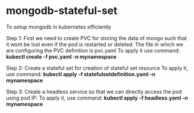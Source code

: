 # mongodb-stateful-set
To setup mongodb in kubernetes efficiently


Step 1: First we need to create PVC for storing the data of mongo such that it wont be lost even if the pod is restarted or deleted.
The file in which we are configuring the PVC definition is pvc.yaml
To apply it use command: **kubectl create -f pvc.yaml -n mynamespace**

Step 2: Create a stateful set for creation of stateful set resource
To apply it, use command: **kubectl apply -f statefulsetdefinition.yaml -n mynamespace**

Step 3: Create a headless service so that we can directly access the pod using pod IP:
To apply it, use command: **kubectl apply -f headless.yaml -n mynamespace**


